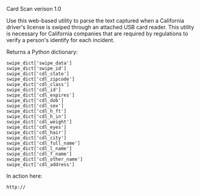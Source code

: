 Card Scan verison 1.0

Use this web-based utility to parse the text captured when a California driver's license is swiped through an attached USB card reader.  This utility is necessary for California companies that are required by regulations to verify a person's identify for each incident. 

Returns a Python dictionary:

    swipe_dict['swipe_data']
    swipe_dict['swipe_id']
    swipe_dict['cdl_state']
    swipe_dict['cdl_zipcode']
    swipe_dict['cdl_class']
    swipe_dict['cdl_id']
    swipe_dict['cdl_expires']
    swipe_dict['cdl_dob']
    swipe_dict['cdl_sex']
    swipe_dict['cdl_h_ft']
    swipe_dict['cdl_h_in']
    swipe_dict['cdl_weight']
    swipe_dict['cdl_eyes']
    swipe_dict['cdl_hair']   
    swipe_dict['cdl_city']
    swipe_dict['cdl_full_name']
    swipe_dict['cdl_l_name']
    swipe_dict['cdl_f_name']
    swipe_dict['cdl_other_name']
    swipe_dict['cdl_address']
    
In action here:

    http://
   
